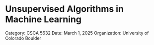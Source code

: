 # Unsupervised Algorithms in Machine Learning

Category: CSCA 5632
Date: March 1, 2025
Organization: University of Colorado Boulder